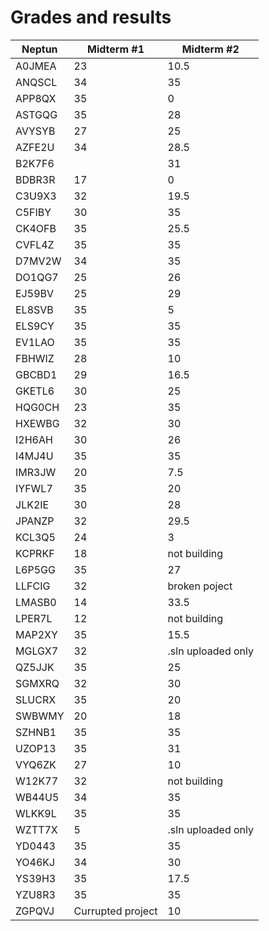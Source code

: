 # Grades and results



| Neptun | Midterm #1        | Midterm #2         |
| ------ | ----------------- | ------------------ |
| A0JMEA | 23                | 10.5               |
| ANQSCL | 34                | 35                 |
| APP8QX | 35                | 0                  |
| ASTGQG | 35                | 28                 |
| AVYSYB | 27                | 25                 |
| AZFE2U | 34                | 28.5               |
| B2K7F6 |                   | 31                 |
| BDBR3R | 17                | 0                  |
| C3U9X3 | 32                | 19.5               |
| C5FIBY | 30                | 35                 |
| CK4OFB | 35                | 25.5               |
| CVFL4Z | 35                | 35                 |
| D7MV2W | 34                | 35                 |
| DO1QG7 | 25                | 26                 |
| EJ59BV | 25                | 29                 |
| EL8SVB | 35                | 5                  |
| ELS9CY | 35                | 35                 |
| EV1LAO | 35                | 35                 |
| FBHWIZ | 28                | 10                 |
| GBCBD1 | 29                | 16.5               |
| GKETL6 | 30                | 25                 |
| HQG0CH | 23                | 35                 |
| HXEWBG | 32                | 30                 |
| I2H6AH | 30                | 26                 |
| I4MJ4U | 35                | 35                 |
| IMR3JW | 20                | 7.5                |
| IYFWL7 | 35                | 20                 |
| JLK2IE | 30                | 28                 |
| JPANZP | 32                | 29.5               |
| KCL3Q5 | 24                | 3                  |
| KCPRKF | 18                | not building       |
| L6P5GG | 35                | 27                 |
| LLFCIG | 32                | broken poject      |
| LMASB0 | 14                | 33.5               |
| LPER7L | 12                | not building       |
| MAP2XY | 35                | 15.5               |
| MGLGX7 | 32                | .sln uploaded only |
| QZ5JJK | 35                | 25                 |
| SGMXRQ | 32                | 30                 |
| SLUCRX | 35                | 20                 |
| SWBWMY | 20                | 18                 |
| SZHNB1 | 35                | 35                 |
| UZOP13 | 35                | 31                 |
| VYQ6ZK | 27                | 10                 |
| W12K77 | 32                | not building       |
| WB44U5 | 34                | 35                 |
| WLKK9L | 35                | 35                 |
| WZTT7X | 5                 | .sln uploaded only |
| YD0443 | 35                | 35                 |
| YO46KJ | 34                | 30                 |
| YS39H3 | 35                | 17.5               |
| YZU8R3 | 35                | 35                 |
| ZGPQVJ | Currupted project | 10                 |